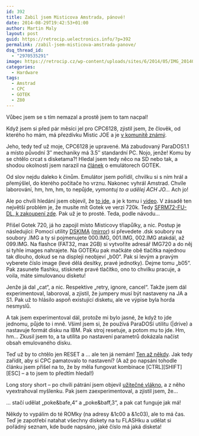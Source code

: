 ```yaml
---
id: 392
title: Zabil jsem Misticova Amstrada, pánové!
date: 2014-08-29T19:42:53+01:00
author: Martin Maly
layout: post
guid: https://retrocip.uelectronics.info/?p=392
permalink: /zabil-jsem-misticova-amstrada-panove/
dsq_thread_id:
  - "2970535291"
image: https://retrocip.cz/wp-content/uploads/sites/6/2014/05/IMG_20140503_092822-1140x198.jpg
categories:
  - Hardware
tags:
  - Amstrad
  - CPC
  - GOTEK
  - Z80
---
```

Vůbec jsem se s tím nemazal a prostě jsem to tam nacpal!

<!--more-->

Když jsem si před pár měsíci jel pro CPC6128, zjistil jsem, že člověk, od kterého ho mám, má přezdívku Mistic JOE a je [v komunitě známý](https://textovky.panprase.cz/index.php?topic=183.0).

Jeho, tedy teď už moje, CPC6128 je upravené. Má zabudovaný ParaDOS1.1 a místo původní 3&#8243; mechaniky má 3.5&#8243; standardní PC. Nojo, jenže! Komu by se chtělo crcat s disketama?! Hledal jsem tedy něco na SD nebo tak, a shodou okolností jsem narazil na [článek](https://www.8bity.cz/2014/gotek-usb-floppy-emulator-pro-amigu/) o emulátorech GOTEK.

Od slov nejdu daleko k činům. Emulátor jsem pořídil, chvilku si s ním hrál a přemýšlel, do kterého počítače ho vrznu. Nakonec vyhrál Amstrad. Chvíle laborování, hm, hm, hm, to nepůjde, _vymontuj to a udělej ACH JO&#8230;_ Ach jo!

Ale po chvíli hledání jsem objevil, že [to jde](https://www.cpcwiki.eu/forum/amstrad-cpc-hardware/gotek-usb-in-a-cpc6128/), a je k tomu i [video](https://www.youtube.com/watch?v=XRTNlZ76nJg). V zásadě ten největší problém je, že musíte mít Gotek ve verzi 720k. Tedy [SFRM72-FU-DL, k zakoupení zde](https://rover.ebay.com/rover/1/711-53200-19255-0/1?icep_ff3=9&pub=5575085282&toolid=10001&campid=5337563928&customid=&icep_uq=sfrm72-fu-dl&icep_sellerId=&icep_ex_kw=&icep_sortBy=12&icep_catId=&icep_minPrice=&icep_maxPrice=&ipn=psmain&icep_vectorid=229466&kwid=902099&mtid=824&kw=lg). Pak už je to prosté. Teda, podle návodu&#8230;

Přišel Gotek 720, já ho zapojil místo Misticovy třiapůlky, a nic. Postup je následující: Pomocí utility [DSKIMA](https://mega.co.nz/#!bQVFzCAL!OH_5ERMYTXALRupPjD1RCXmIykB8gOl4JxUSBZ2ZZ3M) ([mirror](https://download.hellshare.cz/dskima-zip/24398073/)) si převedete .dsk soubory na soubory .IMG a ty si pojmenujete 000.IMG, 001.IMG, 002.IMG atakdál, až 099.IMG. Na flashce (FAT32, max 2GB) si vytvoříte adresář IMG720 a do něj si tyhle images nahrajete. Na GOTEKu pak mačkáte obě tlačítka najednou tak dlouho, dokud se na displeji neobjeví &#8222;b00&#8220;. Pak si levým a pravým vyberete číslo image (levé dělá desítky, pravé jednotky). Dejme tomu &#8222;b05&#8220;. Pak zasunete flashku, stisknete pravé tlačítko, ono to chvilku pracuje, a voila, máte simulovanou disketu!

Jenže já dal &#8222;cat&#8220;, a nic. Respektive &#8222;retry, ignore, cancel&#8220;. Takže jsem dál experimentoval, laboroval, a zjistil, že jumpery musí být nastaveny na JA a S1. Pak už to hlásilo aspoň existující disketu, ale ve výpise byla horda nesmyslů.

A tak jsem experimentoval dál, protože mi bylo jasné, že když to jde jednomu, půjde to i mně. Všiml jsem si, že používá ParaDOSí utilitu (|drive) a nastavuje formát disku na IBM. Pak stroj resetuje, a potom mu to jde. Hm, hm&#8230; Zkusil jsem to, a ta utilita po nastavení parametrů dokázala načíst obsah emulovaného disku.

Teď už by to chtělo jen RESET a &#8230; ale ten já nemám! [Ten až někdy](https://c1.staticflickr.com/7/6114/6237699864_ec28ce740b_z.jpg). Jak tedy zařídit, aby si CPC pamatovalo to nastavení? (A až po napsání tohodle článku jsem přišel na to, že by měla fungovat kombinace \[CTRL\]\[SHIFT\][ESC] &#8211; a to jsem to předtím hledal!)

Long story short &#8211; po chvíli pátrání jsem objevil [užitečné vlákno](https://www.cpcwiki.eu/forum/applications/parados-question!/), a z něho vyextrahoval myšlenku. Pak jsem zaexperimentoval, a zjistil jsem, že&#8230;

&#8230; stačí udělat &#8222;poke&bafe,4&#8220; a &#8222;poke&baff,3&#8220;, a pak cat funguje jak má!

Někdy to vypálím do té ROMky (na adresy &1c00 a &1c03), ale to má čas. Teď je zapotřebí natahat všechny diskety na tu FLASHku a udělat si pořádný seznam, kde bude napsáno, jaké číslo má jaká disketa!